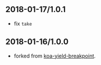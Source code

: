 ## 2018-01-17/1.0.1

- fix `take`

## 2018-01-16/1.0.0

- forked from [koa-yield-breakpoint](https://github.com/nswbmw/koa-yield-breakpoint).
